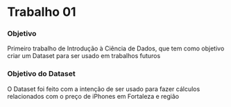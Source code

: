 # Trabalho 01
### Objetivo
Primeiro trabalho de Introdução à Ciência de Dados, que tem como objetivo criar um Dataset para ser usado em trabalhos futuros
### Objetivo do Dataset
O Dataset foi feito com a intenção de ser usado para fazer cálculos relacionados com o preço de iPhones em Fortaleza e região
